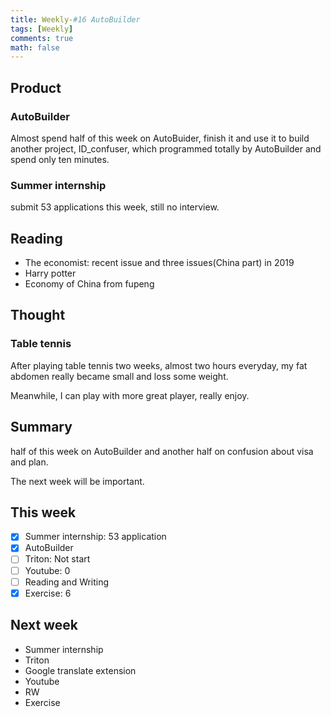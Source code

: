 ```yaml
---
title: Weekly-#16 AutoBuilder
tags: [Weekly]
comments: true
math: false
---
```


## Product
### AutoBuilder
Almost spend half of this week on AutoBuider, finish it and use it to build another project, ID_confuser, which programmed totally by AutoBuilder and spend only ten minutes.

### Summer internship

submit 53 applications this week, still no interview.

## Reading 
+ The economist: recent issue and three issues(China part) in 2019
+ Harry potter
+ Economy of China from fupeng

## Thought
### Table tennis
After playing table tennis two weeks, almost two hours everyday, my fat abdomen really became small and loss some weight. 

Meanwhile, I can play with more great player, really enjoy.

## Summary

half of this week on AutoBuilder and another half on confusion about visa and plan.

The next week will be important.

## This week
- [x] Summer internship: 53 application
- [x] AutoBuilder
- [ ] Triton: Not start
- [ ] Youtube: 0
- [ ] Reading and Writing
- [x] Exercise: 6

## Next week
+ Summer internship
+ Triton
+ Google translate extension
+ Youtube
+ RW
+ Exercise